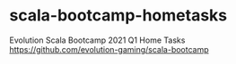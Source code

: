 # scala-bootcamp-hometasks
Evolution Scala Bootcamp 2021 Q1 Home Tasks https://github.com/evolution-gaming/scala-bootcamp

